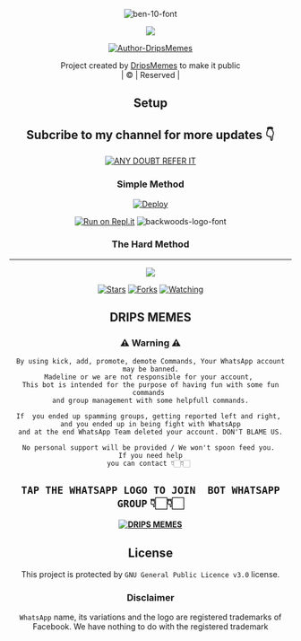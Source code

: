 <div align="center">

 </a>
</p>
<div align="center">
  <p align="center">
<img src="https://fontmeme.com/permalink/220118/f3c555bc844669c2828382d2d82a91f8.png" alt="ben-10-font" border="0"></a>



<div align="center">

 </a>
</p>
<div align="center">
  <p align="center">
<img src=https://i.imgur.com/wvTMw09.jpg>
</p>
  <p align="center">
<a href="https://github.com/zim-bot"><img title="Author-DripsMemes" src="https://img.shields.io/badge/Author-zim-bot/zim-bot?color=blue&style=for-the-badge&logo=whatsapp"></a>
</p>
</div>
<p align="center">
Project created by <a href="https://github.com/zim-bot">DripsMemes</a> to make it public
    <br>
       | © |
        Reserved |
    <br> 
</p>

## Setup
<div align="center"> 


## Subcribe to my channel for more updates 👇

 [![ANY DOUBT REFER IT](https://www.linkpicture.com/q/YouTube-Logo-700x394.png)](https://www.youtube.com/channel/UC2hESq6BCRMCU-LKpl7Oq8g)





  ### Simple Method
  
[![Deploy](https://www.herokucdn.com/deploy/button.svg)](https://heroku.com/deploy?template=https://github.com/zim-boti/queen-angella)

  
[![Run on Repl.it](https://repl.it/badge/github/quiec/whatsAlfa)](https://replit.com/@ReinhardTuna/zim-bot?v=1)
<img src="https://fontmeme.com/permalink/220116/0c42dc0b64931810388ba399da55e927.png" alt="backwoods-logo-font" border="0"></a>  
### The Hard Method



----

  <p align="center">
  <a href="https://github.com/zim-bot/madelinee">
    
<a href="https://github.com/Amal-ser/followers">
<img src="https://img.shields.io/github/repo-size/zim-bot/madeline?color=green&label=Repo%20total%20size&style=plastic">
<p align="center">
<a href="https://github.com/zim-bot/followers"
<img title="Followers" src="https://img.shields.io/github/followers/Amal-ser?color=blue&style=flat-square"></a>
<a href="https://github.com/zim-bot/madeline/stargazers/"><img title="Stars" src="https://img.shields.io/github/stars/zim-bot/madeline?color=blue&style=flat-square"></a>
<a href="https://github.com/zim-bot/madeeline/network/members"><img title="Forks" src="https://img.shields.io/github/forks/Amal-ser/Amalser?color=blue&style=flat-square"></a>
<a href="https://github.com/Amal-ser/Amalser/watchers"><img title="Watching" src="https://img.shields.io/github/watchers/Amal-ser/Amalser?label=Watchers&color=blue&style=flat-square"></a>
</p>

## DRIPS MEMES
    
### ⚠ Warning ⚠

```
By using kick, add, promote, demote Commands, Your WhatsApp account may be banned.
Madeline or we are not responsible for your account, 
This bot is intended for the purpose of having fun with some fun commands 
and group management with some helpfull commands.

If  you ended up spamming groups, getting reported left and right, 
and you ended up in being fight with WhatsApp
and at the end WhatsApp Team deleted your account. DON'T BLAME US.

No personal support will be provided / We won't spoon feed you. 
If you need help
you can contact 👇🏻👇🏻 
```
## ```TAP THE WHATSAPP LOGO TO JOIN  BOT WHATSAPP GROUP```   👇🏻👇🏻
 
**[![DRIPS MEMES](https://www.linkpicture.com/q/WHTSPP-LOGO.png)](https://chat.whatsapp.com/EFsb8RCXV4jLEFk4eAcA1A)**


 
    


## License
This project is protected by `GNU General Public Licence v3.0` license.

### Disclaimer
`WhatsApp` name, its variations and the logo are registered trademarks of Facebook. We have nothing to do with the registered trademark
